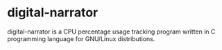 # digital-narrator
digital-narrator is a CPU percentage usage tracking program written in C programming language for GNU/Linux distributions.
